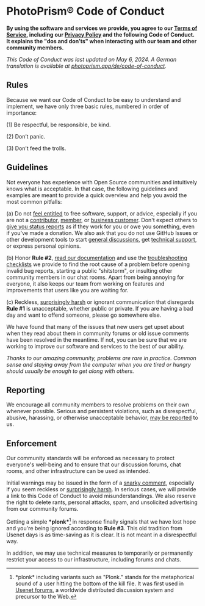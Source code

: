 # PhotoPrism® Code of Conduct

**By using the software and services we provide, you agree to our [Terms of Service](https://www.photoprism.app/terms), including our [Privacy Policy](https://www.photoprism.app/privacy) and the following Code of Conduct. It explains the "dos and don’ts" when interacting with our team and other community members.**

*This Code of Conduct was last updated on May 6, 2024. A German translation is available at [photoprism.app/de/code-of-conduct](https://www.photoprism.app/de/code-of-conduct).*

## Rules

Because we want our Code of Conduct to be easy to understand and implement, we have only three basic rules, numbered in order of importance:

(1) Be respectful, be responsible, be kind.

(2) Don’t panic.

(3) Don’t feed the trolls.

## Guidelines

Not everyone has experience with Open Source communities and intuitively knows what is acceptable. In that case, the following guidelines and examples are meant to provide a quick overview and help you avoid the most common pitfalls:

(a) Do not [feel entitled](https://www.reddit.com/r/photoprism/comments/13emwf0/did_you_guys_really_nerf_hardware_transcoding/) to free software, support, or advice, especially if you are not a [contributor](https://docs.photoprism.app/developer-guide/), [member](https://link.photoprism.app/membership), or [business customer](https://link.photoprism.app/team-editions). Don't expect others to [give you status reports](https://docs.photoprism.app/developer-guide/code-quality/#go-slow-before-you-go-fast) as if they work for you or owe you something, even if you've made a donation. We also ask that you do not use GitHub Issues or other development tools to start [general discussions](https://link.photoprism.app/discussions), get [technical support](https://link.photoprism.app/support), or express personal opinions.

(b) Honor **Rule &#35;2**, [read our documentation](https://docs.photoprism.app/) and use the [troubleshooting checklists](https://docs.photoprism.app/getting-started/troubleshooting/) we provide to find the root cause of a problem before opening invalid bug reports, starting a public "shitstorm", or insulting other community members in our chat rooms. Apart from being annoying for everyone, it also keeps our team from working on features and improvements that users like you are waiting for.

(c) Reckless, [surprisingly harsh](https://github.com/photoprism/photoprism/issues/281#issuecomment-1207233135) or ignorant communication that disregards **Rule &#35;1** is unacceptable, whether public or private. If you are having a bad day and want to offend someone, please go somewhere else.

We have found that many of the issues that new users get upset about when they read about them in community forums or old issue comments have been resolved in the meantime. If not, you can be sure that we are working to improve our software and services to the best of our ability.

*Thanks to our amazing community, problems are rare in practice. Common sense and staying away from the computer when you are tired or hungry should usually be enough to get along with others.*

## Reporting

We encourage all community members to resolve problems on their own whenever possible. Serious and persistent violations, such as disrespectful, abusive, harassing, or otherwise unacceptable behavior, [may be reported](https://www.photoprism.app/contact) to us.

## Enforcement

Our community standards will be enforced as necessary to protect everyone's well-being and to ensure that our discussion forums, chat rooms, and other infrastructure can be used as intended.

Initial warnings may be issued in the form of a [snarky comment](https://www.urbandictionary.com/define.php?term=snarky), especially if you seem reckless or [surprisingly harsh](https://github.com/photoprism/photoprism/issues/281#issuecomment-1207233135). In serious cases, we will provide a link to this Code of Conduct to avoid misunderstandings. We also reserve the right to delete rants, personal attacks, spam, and unsolicited advertising from our community forums.

Getting a simple **\*plonk\***[^1] in response finally signals that we have lost hope and you're being ignored according to **Rule &#35;3**. This old tradition from Usenet days is as time-saving as it is clear. It is not meant in a disrespectful way.

In addition, we may use technical measures to temporarily or permanently restrict your access to our infrastructure, including forums and chats.

[^1]: \*plonk\* including variants such as "Plonk." stands for the metaphorical sound of a user hitting the bottom of the kill file. It was first used in [Usenet forums](https://en.everybodywiki.com/Plonk_(Usenet)), a worldwide distributed discussion system and precursor to the Web.
